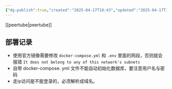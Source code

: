 ```yaml
---
{"dg-publish":true,"created":"2025-04-17T18:43","updated":"2025-04-17T18:43","permalink":"/105-极客/自托管的类youtube产品——peertube，视频网站/","dgPassFrontmatter":true,"noteIcon":""}
---
```



[[peertube\|peertube]]

## 部署记录
- 使用官方镜像需要修改 `docker-compose.yml` 和 `.env` 里面的网段，否则就会报错 `It does not belong to any of this network's subnets`
- 自带 docker-compose. yml 文件不能自动初始化数据库，要注意用户名与密码
- 走ip访问是不能登录的，必须解析成域名。